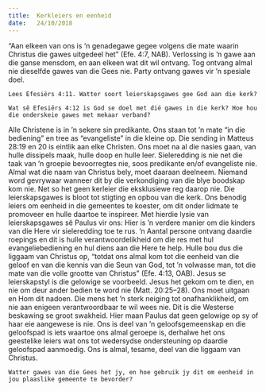 ```yaml
---
title:  Kerkleiers en eenheid
date:   24/10/2018
---
```


“Aan elkeen van ons is ‘n genadegawe gegee volgens die mate waarin Christus die gawes uitgedeel het” (Efe. 4:7, NAB). Verlossing is ’n gawe aan die ganse mensdom, en aan elkeen wat dit wil ontvang. Tog ontvang almal nie dieselfde gawes van die Gees nie. Party ontvang gawes vir ’n spesiale doel. 

`Lees Efesiërs 4:11. Watter soort leierskapsgawes gee God aan die kerk?` 

`Wat sê Efesiërs 4:12 is God se doel met dié gawes in die kerk? Hoe hou die onderskeie gawes met mekaar verband?` 

Alle Christene is in ’n sekere sin predikante. Ons staan tot ’n mate “in die bediening” en tree as “evangeliste” in die kleine op. Die sending in Matteus 28:19 en 20 is eintlik aan elke Christen. Ons moet na al die nasies gaan, van hulle dissipels maak, hulle doop en hulle leer. Sieleredding is nie net die taak van ’n groepie bevoorregtes nie, soos predikante en/of evangeliste nie. Almal wat die naam van Christus bely, moet daaraan deelneem. Niemand word gevrywaar wanneer dit by die verkondiging van die blye boodskap kom nie. Net so het geen kerleier die eksklusiewe reg daarop nie. Die leierskapsgawes is bloot tot stigting en opbou van die kerk. Ons benodig leiers om eenheid in die gemeentes te koester, om dit onder lidmate te promoveer en hulle daartoe te inspireer. Met hierdie lysie van leierskapsgawes sê Paulus vir ons: Hier is ’n verdere manier om die kinders van die Here vir sieleredding toe te rus. ’n Aantal persone ontvang daardie roepings en dit is hulle verantwoordelikheid om die res met hul evangeliebediening en hul diens aan die Here te help. Hulle bou dus die liggaam van Christus op, “totdat ons almal kom tot die eenheid van die geloof en van die kennis van die Seun van God, tot ’n volwasse man, tot die mate van die volle grootte van Christus” (Efe. 4:13, OAB). Jesus se leierskapstyl is die gelowige se voorbeeld. Jesus het gekom om te dien, en nie om deur ander bedien te word nie (Matt. 20:25–28). Ons moet uitgaan en Hom dit nadoen. Die mens het ’n sterk neiging tot onafhanklikheid, om nie aan enigeen verantwoordbaar te wil wees nie. Dit is die Westerse beskawing se groot swakheid. Hier maan Paulus dat geen gelowige op sy of haar eie aangewese is nie. Ons is deel van ’n geloofsgemeenskap en die geloofspad is iets waartoe ons almal geroepe is, derhalwe het ons geestelike leiers wat ons tot wedersydse ondersteuning op daardie geloofspad aanmoedig. Ons is almal, tesame, deel van die liggaam van Christus. 

`Watter gawes van die Gees het jy, en hoe gebruik jy dit om eenheid in jou plaaslike gemeente te bevorder?`